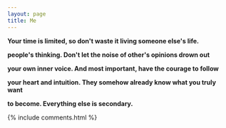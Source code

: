 ```yaml
---
layout: page
title: Me
---
```



**Your time is limited, so don't waste it living someone else's life.**

**people's thinking. Don't let the noise of other's opinions drown out**

**your own inner voice. And most important, have the courage to follow**

**your heart and intuition. They somehow already know what you truly want**

**to become. Everything else is secondary.**

{% include comments.html %}
